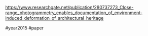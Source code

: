 https://www.researchgate.net/publication/280737273_Close-range_photogrammetry_enables_documentation_of_environment-induced_deformation_of_architectural_heritage

#year2015
#paper